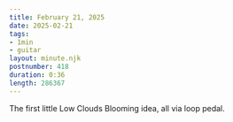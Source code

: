 ```yaml
---
title: February 21, 2025
date: 2025-02-21
tags:
- 1min
- guitar
layout: minute.njk
postnumber: 418
duration: 0:36
length: 286367
---
```

The first little Low Clouds Blooming idea, all via loop pedal.  